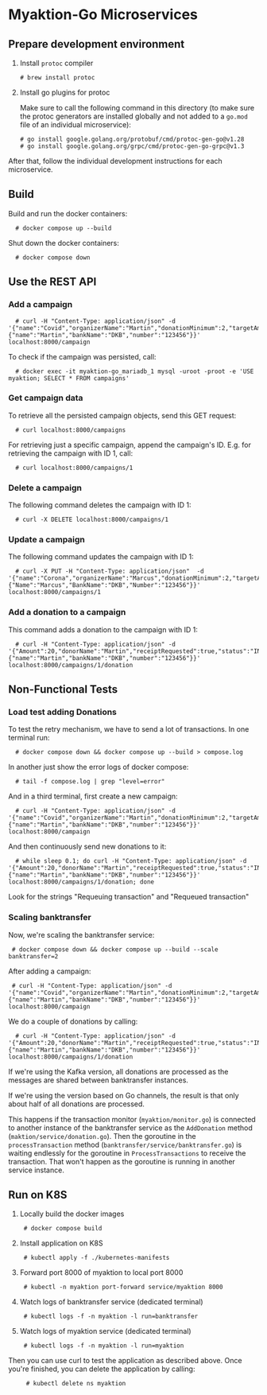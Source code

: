 # Myaktion-Go Microservices

## Prepare development environment

1.  Install `protoc` compiler

        # brew install protoc

2.  Install go plugins for protoc

    Make sure to call the following command in this directory (to make sure the protoc generators are installed
    globally and not added to a `go.mod` file of an individual microservice):

        # go install google.golang.org/protobuf/cmd/protoc-gen-go@v1.28
        # go install google.golang.org/grpc/cmd/protoc-gen-go-grpc@v1.3

After that, follow the individual development instructions for each microservice.

## Build

Build and run the docker containers:

      # docker compose up --build

Shut down the docker containers:

      # docker compose down

## Use the REST API

### Add a campaign

      # curl -H "Content-Type: application/json" -d '{"name":"Covid","organizerName":"Martin","donationMinimum":2,"targetAmount":100,"account":{"name":"Martin","bankName":"DKB","number":"123456"}}' localhost:8000/campaign

To check if the campaign was persisted, call:

      # docker exec -it myaktion-go_mariadb_1 mysql -uroot -proot -e 'USE myaktion; SELECT * FROM campaigns'

### Get campaign data

To retrieve all the persisted campaign objects, send this GET request:

      # curl localhost:8000/campaigns

For retrieving just a specific campaign, append the campaign's ID. E.g. for retrieving the
campaign with ID 1, call:

      # curl localhost:8000/campaigns/1

### Delete a campaign

The following command deletes the campaign with ID 1:

      # curl -X DELETE localhost:8000/campaigns/1

### Update a campaign

The following command updates the campaign with ID 1:

      # curl -X PUT -H "Content-Type: application/json"  -d '{"name":"Corona","organizerName":"Marcus","donationMinimum":2,"targetAmount":100,"Account":{"Name":"Marcus","BankName":"DKB","Number":"123456"}}' localhost:8000/campaigns/1

### Add a donation to a campaign

This command adds a donation to the campaign with ID 1:

      # curl -H "Content-Type: application/json" -d '{"Amount":20,"donorName":"Martin","receiptRequested":true,"status":"IN_PROCESS","account":{"name":"Martin","bankName":"DKB","number":"123456"}}' localhost:8000/campaigns/1/donation

## Non-Functional Tests

### Load test adding Donations

To test the retry mechanism, we have to send a lot of transactions. In one terminal run:

      # docker compose down && docker compose up --build > compose.log

In another just show the error logs of docker compose:

      # tail -f compose.log | grep "level=error"

And in a third terminal, first create a new campaign:

      # curl -H "Content-Type: application/json" -d '{"name":"Covid","organizerName":"Martin","donationMinimum":2,"targetAmount":100,"account":{"name":"Martin","bankName":"DKB","number":"123456"}}' localhost:8000/campaign

And then continuously send new donations to it:

      # while sleep 0.1; do curl -H "Content-Type: application/json" -d '{"Amount":20,"donorName":"Martin","receiptRequested":true,"status":"IN_PROCESS","account":{"name":"Martin","bankName":"DKB","number":"123456"}}' localhost:8000/campaigns/1/donation; done

Look for the strings "Requeuing transaction" and "Requeued transaction"

### Scaling banktransfer

Now, we're scaling the banktransfer service:

     # docker compose down && docker compose up --build --scale banktransfer=2

After adding a campaign:

     # curl -H "Content-Type: application/json" -d '{"name":"Covid","organizerName":"Martin","donationMinimum":2,"targetAmount":100,"account":{"name":"Martin","bankName":"DKB","number":"123456"}}' localhost:8000/campaign

We do a couple of donations by calling:

      # curl -H "Content-Type: application/json" -d '{"Amount":20,"donorName":"Martin","receiptRequested":true,"status":"IN_PROCESS","account":{"name":"Martin","bankName":"DKB","number":"123456"}}' localhost:8000/campaigns/1/donation

If we're using the Kafka version, all donations are processed as the messages are shared between banktransfer instances.

If we're using the version based on Go channels, the result is that only about half of all donations are processed.

This happens if the transaction monitor (`myaktion/monitor.go`) is connected to another instance of the banktransfer service
as the `AddDonation` method (`maktion/service/donation.go`).
Then the goroutine in the `processTransaction` method (`banktransfer/service/banktransfer.go`) is waiting endlessly for
the goroutine in `ProcessTransactions` to receive the transaction. That won't happen as the goroutine is running
in another service instance.

## Run on K8S

1.  Locally build the docker images

         # docker compose build

2.  Install application on K8S

         # kubectl apply -f ./kubernetes-manifests

3.  Forward port 8000 of myaktion to local port 8000

         # kubectl -n myaktion port-forward service/myaktion 8000

4.  Watch logs of banktransfer service (dedicated terminal)

         # kubectl logs -f -n myaktion -l run=banktransfer

5.  Watch logs of myaktion service (dedicated terminal)

         # kubectl logs -f -n myaktion -l run=myaktion

Then you can use curl to test the application as described above. Once you're finished, you can delete the application by calling:

         # kubectl delete ns myaktion

